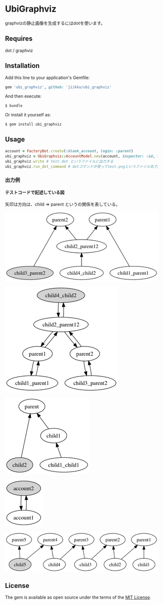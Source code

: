 # UbiGraphviz
graphvizの静止画像を生成するにはdotを使います。

## Requires
dot / graphviz

## Installation

Add this line to your application's Gemfile:

```ruby
gem 'ubi_graphviz', github: 'jiikko/ubi_graphviz'
```

And then execute:

    $ bundle

Or install it yourself as:

    $ gem install ubi_graphviz

## Usage
```ruby
account = FactoryBot.create(:blank_account, login: :parent)
ubi_graphviz = UbiGraphviz::AccountModel.new(account, inspector: :id, filename: 'test')
ubi_graphviz.write # test.dot というファイルに出力する
ubi_graphviz.run_dot_command # dotコマンドが使ってtest.pngというファイル名で画像を出力する
```

### 出力例
#### テストコードで記述している図
矢印は方向は、child => parent というの関係を表している。

![img](./images/2parent_3sou.png "img")  

![img](./images/all_mutal_lini_4sou.png "img")　　

![img](./images/simple_3sou.png "img")　　

![img](./images/simple_mutal_link.png "img")　　

![img](./images/yoko_2sou.png "img")  

## License

The gem is available as open source under the terms of the [MIT License](https://opensource.org/licenses/MIT).
